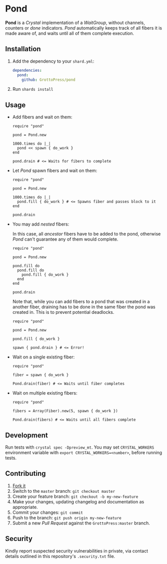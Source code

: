 # Pond

**Pond** is a *Crystal* implementation of a *WaitGroup*, without channels, counters or *done* indicators. *Pond* automatically keeps track of all fibers it is made aware of, and waits until all of them complete execution.

## Installation

1. Add the dependency to your `shard.yml`:

   ```yaml
   dependencies:
     pond:
       github: GrottoPress/pond
   ```

1. Run `shards install`

## Usage

- Add fibers and wait on them:

  ```crystal
  require "pond"

  pond = Pond.new

  1000.times do |_|
    pond << spawn { do_work }
  end

  pond.drain # <= Waits for fibers to complete
  ```

- Let *Pond* spawn fibers and wait on them:

  ```crystal
  require "pond"

  pond = Pond.new

  1000.times do |_|
    pond.fill { do_work } # <= Spawns fiber and passes block to it
  end

  pond.drain
  ```

- You may add *nested* fibers:

  In this case, all *ancestor* fibers have to be added to the pond, otherwise *Pond* can't guarantee any of them would complete.

  ```crystal
  require "pond"

  pond = Pond.new

  pond.fill do
    pond.fill do
      pond.fill { do_work }
    end
  end

  pond.drain
  ```

  Note that, while you can add fibers to a pond that was created in a another fiber, draining has to be done in the same fiber the pond was created in. This is to prevent potential deadlocks.

  ```crystal
  require "pond"

  pond = Pond.new

  pond.fill { do_work }

  spawn { pond.drain } # <= Error!
  ````

- Wait on a single existing fiber:

  ```crystal
  require "pond"

  fiber = spawn { do_work }

  Pond.drain(fiber) # <= Waits until fiber completes
  ```

- Wait on multiple existing fibers:

  ```crystal
  require "pond"

  fibers = Array(Fiber).new(5, spawn { do_work })

  Pond.drain(fibers) # <= Waits until all fibers complete
  ```

## Development

Run tests with `crystal spec -Dpreview_mt`. You may set `CRYSTAL_WORKERS` environment variable with `export CRYSTAL_WORKERS=<number>`, before running tests.

## Contributing

1. [Fork it](https://github.com/GrottoPress/pond/fork)
1. Switch to the `master` branch: `git checkout master`
1. Create your feature branch: `git checkout -b my-new-feature`
1. Make your changes, updating changelog and documentation as appropriate.
1. Commit your changes: `git commit`
1. Push to the branch: `git push origin my-new-feature`
1. Submit a new *Pull Request* against the `GrottoPress:master` branch.

## Security

Kindly report suspected security vulnerabilities in private, via contact details outlined in this repository's `.security.txt` file.
